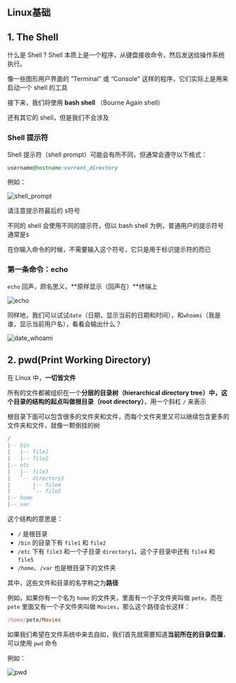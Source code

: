 ## Linux基础

## 1. The Shell

什么是 Shell ? Shell 本质上是一个程序，从键盘接收命令，然后发送给操作系统执行。

像一些图形用户界面的 “Terminal” 或 “Console" 这样的程序，它们实际上是用来启动一个 shell 的工具

接下来，我们将使用 **bash shell** （Bourne Again shell）

还有其它的 shell，但是我们不会涉及

### Shell 提示符

Shell 提示符（shell prompt）可能会有所不同，但通常会遵守以下格式：

```ruby
username@hostname:current_directory
```

例如：

![shell_prompt](D:\MarkdownBin\Linux\pic_1\shell_prompt.png)

请注意提示符最后的 `$`符号

不同的 shell 会使用不同的提示符，但以 bash shell 为例，普通用户的提示符号通常是`$`

在你输入命令的时候，不需要输入这个符号，它只是用于标识提示符的而已

### 第一条命令：echo

`echo`  回声，顾名思义，**原样显示（回声在）**终端上

![echo](D:\MarkdownBin\Linux\pic_1\echo.png)

同样地，我们可以试试`date`（日期，显示当前的日期和时间），和`whoami`（我是谁，显示当前用户名），看看会输出什么？

![date_whoami](D:\MarkdownBin\Linux\pic_1\date_whoami.png)

## 2. pwd(Print Working Directory)

 在 Linux 中，**一切皆文件**

所有的文件都被组织在一个**分层的目录树（hierarchical directory tree）中，这个目录的结构的起点叫做根目录（root directory）**，用一个斜杠 `/` 来表示

根目录下面可以包含很多的文件夹和文件，而每个文件夹里又可以继续包含更多的文件夹和文件，就像一颗倒挂的树

```lua
/
|-- bin
|   |-- file1
|   |-- file2
|-- etc
|   |-- file3
|   `-- directory1
|       |-- file4
|       `-- file5
|-- home
|-- var

```

这个结构的意思是：

- `/` 是根目录
- `/bin` 的目录下有 `file1` 和 `file2`
-  `/etc` 下有 `file3` 和一个子目录 `directory1`，这个子目录中还有 `file4` 和 `file5`
- `/home`、`/var` 也是根目录下的文件夹

其中，这些文件和目录的名字称之为**路径**

例如，如果你有一个名为 `home` 的文件夹，里面有一个子文件夹叫做 `pete`，而在 `pete` 里面又有一个子文件夹叫做 `Movies`，那么这个路径会长这样：

```ruby
/home/pete/Movies
```

如果我们希望在文件系统中来去自如，我们首先就需要知道**当前所在的目录位置**，可以使用 `pwd` 命令

例如：

![pwd](D:\MarkdownBin\Linux\pic_1\pwd.png)